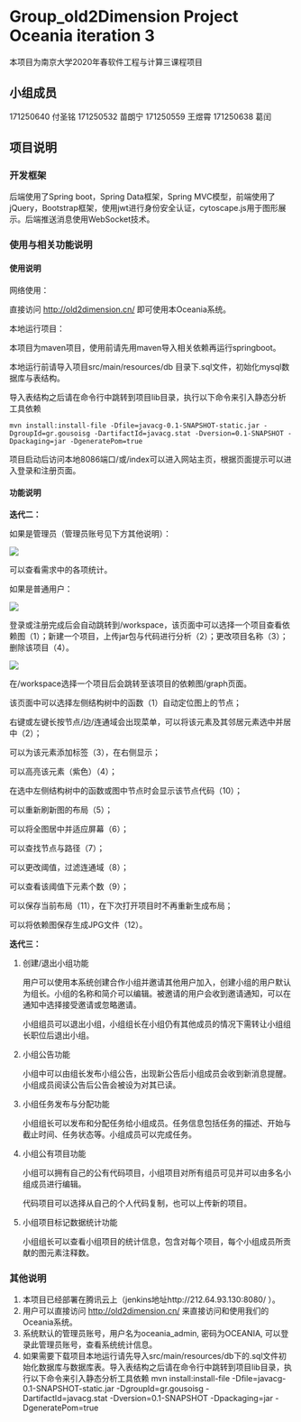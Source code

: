 # Group_old2Dimension Project Oceania iteration 3

本项目为南京大学2020年春软件工程与计算三课程项目

## 小组成员

171250640 付圣铭
171250532 苗朗宁
171250559 王煜霄
171250638 葛闰

## 项目说明

### 开发框架

后端使用了Spring boot，Spring Data框架，Spring MVC模型，前端使用了jQuery，Bootstrap框架，使用jwt进行身份安全认证，cytoscape.js用于图形展示。后端推送消息使用WebSocket技术。


### 使用与相关功能说明

#### 使用说明

网络使用： 

直接访问 http://old2dimension.cn/  即可使用本Oceania系统。

本地运行项目：

本项目为maven项目，使用前请先用maven导入相关依赖再运行springboot。

本地运行前请导入项目src/main/resources/db 目录下.sql文件，初始化mysql数据库与表结构。

导入表结构之后请在命令行中跳转到项目lib目录，执行以下命令来引入静态分析工具依赖

	mvn install:install-file -Dfile=javacg-0.1-SNAPSHOT-static.jar -DgroupId=gr.gousoisg -DartifactId=javacg.stat -Dversion=0.1-SNAPSHOT -Dpackaging=jar -DgeneratePom=true

项目启动后访问本地8086端口/或/index可以进入网站主页，根据页面提示可以进入登录和注册页面。

#### 功能说明

**迭代二：**

如果是管理员（管理员账号见下方其他说明）：

![](https://i.bmp.ovh/imgs/2020/04/d62f91c677f9e481.png)

可以查看需求中的各项统计。

如果是普通用户：

![](https://i.bmp.ovh/imgs/2020/04/717b2709d5ec2b6b.png)

登录或注册完成后会自动跳转到/workspace，该页面中可以选择一个项目查看依赖图（1）；新建一个项目，上传jar包与代码进行分析（2）；更改项目名称（3）；删除该项目（4）。

![](https://i.bmp.ovh/imgs/2020/04/d4d1936853e491f9.png)

在/workspace选择一个项目后会跳转至该项目的依赖图/graph页面。

该页面中可以选择左侧结构树中的函数（1）自动定位图上的节点；

右键或左键长按节点/边/连通域会出现菜单，可以将该元素及其邻居元素选中并居中（2）；

可以为该元素添加标签（3），在右侧显示；

可以高亮该元素（紫色）（4）；

在选中左侧结构树中的函数或图中节点时会显示该节点代码（10）；

可以重新刷新图的布局（5）；

可以将全图居中并适应屏幕（6）；

可以查找节点与路径（7）；

可以更改阈值，过滤连通域（8）；

可以查看该阈值下元素个数（9）；

可以保存当前布局（11），在下次打开项目时不再重新生成布局；

可以将依赖图保存生成JPG文件（12）。

**迭代三：**

1. 创建/退出小组功能

   用户可以使用本系统创建合作小组并邀请其他用户加入，创建小组的用户默认为组长。小组的名称和简介可以编辑。被邀请的用户会收到邀请通知，可以在通知中选择接受邀请或忽略邀请。

   小组组员可以退出小组，小组组长在小组仍有其他成员的情况下需转让小组组长职位后退出小组。

2. 小组公告功能

   小组中可以由组长发布小组公告，出现新公告后小组成员会收到新消息提醒。小组成员阅读公告后公告会被设为对其已读。

3. 小组任务发布与分配功能

   小组组长可以发布和分配任务给小组成员。任务信息包括任务的描述、开始与截止时间、任务状态等。小组成员可以完成任务。

4. 小组公有项目功能

   小组可以拥有自己的公有代码项目，小组项目对所有组员可见并可以由多名小组成员进行编辑。

   代码项目可以选择从自己的个人代码复制，也可以上传新的项目。

5. 小组项目标记数据统计功能

   小组组长可以查看小组项目的统计信息，包含对每个项目，每个小组成员所贡献的图元素注释数。


### 其他说明

1. 本项目已经部署在腾讯云上（jenkins地址http://212.64.93.130:8080/ ）。
2. 用户可以直接访问 http://old2dimension.cn/ 来直接访问和使用我们的Oceania系统。
3. 系统默认的管理员账号，用户名为oceania_admin, 密码为OCEANIA, 可以登录此管理员账号，查看系统统计信息。
4. 如果需要下载项目本地运行请先导入src/main/resources/db下的.sql文件初始化数据库与数据库表。导入表结构之后请在命令行中跳转到项目lib目录，执行以下命令来引入静态分析工具依赖
	mvn install:install-file -Dfile=javacg-0.1-SNAPSHOT-static.jar -DgroupId=gr.gousoisg -DartifactId=javacg.stat -Dversion=0.1-SNAPSHOT -Dpackaging=jar -DgeneratePom=true